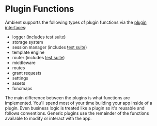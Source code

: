 # Plugin Functions

Ambient supports the following types of plugin functions via the [plugin interfaces](https://github.com/ambientkit/ambient/blob/main/ambient.go):

- logger (includes [test suite](/docs/plugins/logger#test-suite))
- storage system
- session manager (includes [test suite](/docs/plugins/session#test-suite))
- template engine
- router (includes [test suite](/docs/plugins/router#test-suite))
- middleware
- routes
- grant requests
- settings
- assets
- funcmaps

The main difference between the plugins is what functions are implemented. You'll spend most of your time building your app inside of a plugin. Even business logic is treated like a plugin so it's reusable and follows conventions. Generic plugins use the remainder of the functions available to modify or interact with the app.